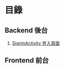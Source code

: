 # 目錄

## Backend 後台
1. [SignInActivity 登入頁面](https://github.com/Alexandro-0/Alexandro-Project/blob/master/SignInActivity%20%E7%99%BB%E5%85%A5%E8%A8%BB%E5%86%8A%E9%A0%81%E9%9D%A2.md)

## Frontend 前台

